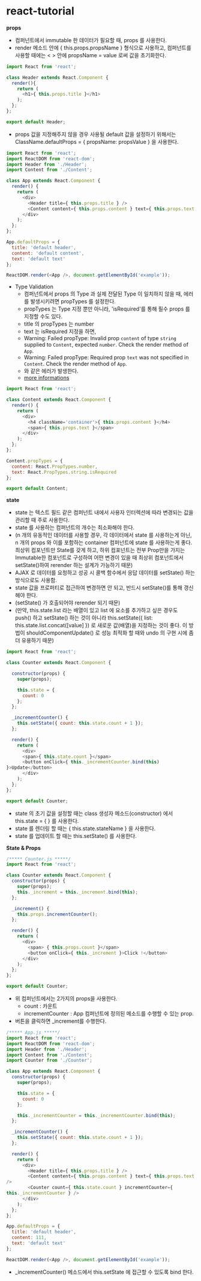 # react-tutorial

__props__
- 컴퍼넌트에서 immutable 한 데이터가 필요할 때, props 를 사용한다.
- render 메소드 안에 { this.props.propsName } 형식으로 사용하고,
  컴퍼넌트를 사용할 때에는 &lt; &gt; 안에 propsName = value 로써 값을
초기화한다.
```js
import React from 'react';

class Header extends React.Component {
  render(){
    return (
      <h1>{ this.props.title }</h1>
    );
  };
};

export default Header;
```
- props 값을 지정해주지 않을 경우 사용될 default 값을 설정하기 위해서는
  ClassName.defaultProps = { propsName: propsValue } 을 사용한다.
```js
import React from 'react';
import ReactDOM from 'react-dom';
import Header from './Header';
import Content from './Content';

class App extends React.Component {
  render() {
    return (
      <div>
        <Header title={ this.props.title } />
        <Content content={ this.props.content } text={ this.props.text } />
      </div>
    );
  };
};

App.defaultProps = {
  title: 'default header',
  content: 'default content',
  text: 'default text'
};

ReactDOM.render(<App />, document.getElementById('example'));
```
- Type Validation
  - 컴퍼넌트에서 props 의 Type 과 실제 전달된 Type 이 일치하지 않을 때,
    에러를 발생시키려면 propTypes 를 설정한다.
  - propTypes 는 Type 지정 뿐만 아니라, 'isRequired'를 통해 필수 props 를 지정할 수도 있다.
  - title 의 propTypes 는 number
  - text 는 isRequired 지정을 하면,
  - Warning: Failed propType: Invalid prop `content` of type `string`
    supplied to `Content`, expected `number`. Check the render method of
`App`.
  - Warning: Failed propType: Required prop `text` was not specified in
    `Content`. Check the render method of `App`.
  - 와 같은 에러가 발생한다.
  - [more informations](https://facebook.github.io/react/docs/reusable-components.html#prop-validation)
```js
import React from 'react';

class Content extends React.Component {
  render() {
    return (
      <div>
        <h4 className='container'>{ this.props.content }</h4>
        <span>{ this.props.text }</span>
      </div>
    );
  };
};

Content.propTypes = {
  content: React.PropTypes.number,
  text: React.PropTypes.string.isRequired
};

export default Content;
```

__state__
- state 는 텍스트 필드 같은 컴퍼넌트 내에서 사용자 인터렉션에 따라
  변경되는 값을 관리할 때 주로 사용한다.
- state 를 사용하는 컴퍼넌트의 개수는 최소화해야 한다.
- (n 개의 유동적인 데이터를 사용할 경우, 각 데이터에서 state 를 사용하는게 아닌, n 개의 props 와 이를 포함하는 container 컴퍼넌트에 state 를 사용하는게 좋다. 최상위 컴포넌트만 State를 갖게 하고, 하위 컴포넌트는 전부 Prop만을 가지는 Immutable한 컴포넌트로 구성하여 어떤 변경이 있을 때 최상위 컴포넌트에서 setState()하여 rerender 하는 설계가 가능하기 때문)
- AJAX 로 데이터를 요청하고 성공 시 콜백 함수에서 응답 데이터를
  setState() 하는 방식으로도 사용함.
- state 값을 프로퍼티로 접근하여 변경하면 안 되고, 반드시 setState()를
  통해 갱신해야 한다.
- (setState() 가 호출되어야 rerender 되기 때문)
- (만약, this.state.list 라는 배열이 있고 list 에 요소를 추가하고 싶은 경우도 push() 하고 setState() 하는 것이 아니라 this.setState({ list: this.state.list.concat([value] }) 로 새로운 값(배열)을 지정하는 것이 좋다. 이 방법이 shouldComponentUpdate() 로 성능 최적화 할 때와 undo 의 구현 시에 좀 더 유용하기 때문)
```js
import React from 'react';

class Counter extends React.Component {

  constructor(props) {
    super(props);

    this.state = {
      count: 0
    };
  };

  _incrementCounter() {
    this.setState({ count: this.state.count + 1 });
  };

  render() {
    return (
      <div>
      <span>{ this.state.count }</span>
      <button onClick={ this._incrementCounter.bind(this)
}>Update</button>
      </div>
    );
  };
};

export default Counter;
```
- state 의 초기 값을 설정할 때는 class 생성자 메소드(constructor) 에서 this.state = { } 를 사용한다.
- state 를 렌더링 할 때는 { this.state.stateName } 을 사용한다.
- state 를 업데이트 할 때는 this.setState() 를 사용한다.

__State & Props__
```js
/***** Counter.js *****/
import React from 'react';

class Counter extends React.Component {
  constructor(props) {
    super(props);
    this._increment = this._increment.bind(this);
  };

  _increment() {
    this.props.incrementCounter();
  };

  render() {
    return (
      <div>
        <span> { this.props.count }</span>
        <button onClick={ this._increment }>Click !</button>
      </div>
    );
  };
};

export default Counter;
```
- 위 컴퍼넌트에서는 2가지의 props을 사용한다.
  - count : 카운트
  - incrementCounter : App 컴퍼넌트에 정의된 메소드를 수행할 수 있는 prop.
- 버튼을 클릭하면 &#95;increment를 수행한다.
```js
/***** App.js *****/
import React from 'react';
import ReactDOM from 'react-dom';
import Header from './Header';
import Content from './Content';
import Counter from './Counter';

class App extends React.Component {
  constructor(props) {
    super(props);

    this.state = {
      count: 0
    };

    this._incrementCounter = this._incrementCounter.bind(this);
  };

  _incrementCounter() {
    this.setState({ count: this.state.count + 1 });
  };

  render() {
    return (
      <div>
        <Header title={ this.props.title } />
        <Content content={ this.props.content } text={ this.props.text }
/>
        <Counter count={ this.state.count } incrementCounter={
this._incrementCounter } />
      </div>
    );
  };
};

App.defaultProps = {
  title: 'default header',
  content: 111,
  text: 'default text'
};

ReactDOM.render(<App />, document.getElementById('example'));
```
- &#95;incrementCounter() 메소드에서 this.setState 에 접근할 수 있도록 bind 한다.

